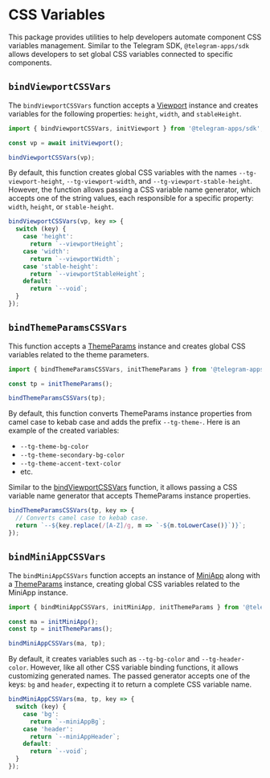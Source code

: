 # CSS Variables

This package provides utilities to help developers automate component CSS variables management.
Similar to the Telegram SDK, `@telegram-apps/sdk` allows developers to set global CSS variables connected
to specific components.

## `bindViewportCSSVars`

The `bindViewportCSSVars` function accepts a [Viewport](components/viewport.md) instance and creates
variables for the following properties: `height`, `width`, and `stableHeight`.

```ts
import { bindViewportCSSVars, initViewport } from '@telegram-apps/sdk';

const vp = await initViewport();

bindViewportCSSVars(vp);
```

By default, this function creates global CSS variables with the
names `--tg-viewport-height`, `--tg-viewport-width`, and `--tg-viewport-stable-height`. However, the
function allows passing a CSS variable name generator, which accepts one of the string values, each
responsible for a specific property: `width`, `height`, or `stable-height`.

```ts
bindViewportCSSVars(vp, key => {
  switch (key) {
    case 'height':
      return `--viewportHeight`;
    case 'width':
      return `--viewportWidth`;
    case 'stable-height':
      return `--viewportStableHeight`;
    default:
      return `--void`;
  }
});
```

## `bindThemeParamsCSSVars`

This function accepts a [ThemeParams](components/theme-params.md) instance and creates global CSS
variables related to the theme parameters.

```ts
import { bindThemeParamsCSSVars, initThemeParams } from '@telegram-apps/sdk';

const tp = initThemeParams();

bindThemeParamsCSSVars(tp);
```

By default, this function converts ThemeParams instance properties from camel case to kebab case and
adds the prefix `--tg-theme-`. Here is an example of the created variables:

- `--tg-theme-bg-color`
- `--tg-theme-secondary-bg-color`
- `--tg-theme-accent-text-color`
- etc.

Similar to the [bindViewportCSSVars](#bindViewportCSSVars) function, it allows passing a CSS
variable name generator that accepts ThemeParams instance properties.

```ts
bindThemeParamsCSSVars(tp, key => {
  // Converts camel case to kebab case.
  return `--${key.replace(/[A-Z]/g, m => `-${m.toLowerCase()}`)}`;
});
```

## `bindMiniAppCSSVars`

The `bindMiniAppCSSVars` function accepts an instance of [MiniApp](components/mini-app.md) along
with a [ThemeParams](components/theme-params.md) instance, creating global CSS variables related to
the MiniApp instance.

```ts
import { bindMiniAppCSSVars, initMiniApp, initThemeParams } from '@telegram-apps/sdk';

const ma = initMiniApp();
const tp = initThemeParams();

bindMiniAppCSSVars(ma, tp);
```

By default, it creates variables such as `--tg-bg-color` and `--tg-header-color`. However, like all
other CSS variable binding functions, it allows customizing generated names. The passed generator
accepts one of the keys: `bg` and `header`, expecting it to return a complete CSS variable name.

```ts
bindMiniAppCSSVars(ma, tp, key => {
  switch (key) {
    case 'bg':
      return `--miniAppBg`;
    case 'header':
      return `--miniAppHeader`;
    default:
      return `--void`;
  }
});
```

